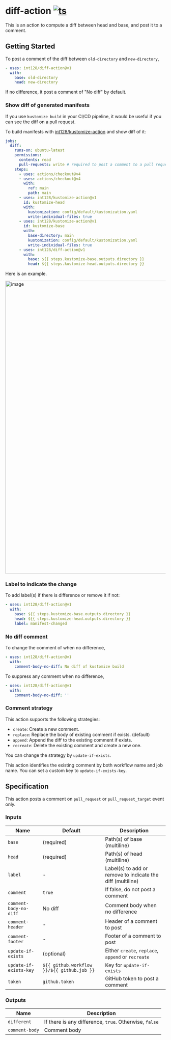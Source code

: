# diff-action [![ts](https://github.com/int128/diff-action/actions/workflows/ts.yaml/badge.svg)](https://github.com/int128/diff-action/actions/workflows/ts.yaml)

This is an action to compute a diff between head and base, and post it to a comment.

## Getting Started

To post a comment of the diff between `old-directory` and `new-directory`,

```yaml
- uses: int128/diff-action@v1
  with:
    base: old-directory
    head: new-directory
```

If no difference, it post a comment of "No diff" by default.

### Show diff of generated manifests

If you use `kustomize build` in your CI/CD pipeline, it would be useful if you can see the diff on a pull request.

To build manifests with [int128/kustomize-action](https://github.com/int128/kustomize-action) and show diff of it:

```yaml
jobs:
  diff:
    runs-on: ubuntu-latest
    permissions:
      contents: read
      pull-requests: write # required to post a comment to a pull request
    steps:
      - uses: actions/checkout@v4
      - uses: actions/checkout@v4
        with:
          ref: main
          path: main
      - uses: int128/kustomize-action@v1
        id: kustomize-head
        with:
          kustomization: config/default/kustomization.yaml
          write-individual-files: true
      - uses: int128/kustomize-action@v1
        id: kustomize-base
        with:
          base-directory: main
          kustomization: config/default/kustomization.yaml
          write-individual-files: true
      - uses: int128/diff-action@v1
        with:
          base: ${{ steps.kustomize-base.outputs.directory }}
          head: ${{ steps.kustomize-head.outputs.directory }}
```

Here is an example.

<img width="920" alt="image" src="https://user-images.githubusercontent.com/321266/169690472-a74d764d-3567-4d5b-adc4-e8efc9dd4d6c.png">

### Label to indicate the change

To add label(s) if there is difference or remove it if not:

```yaml
- uses: int128/diff-action@v1
  with:
    base: ${{ steps.kustomize-base.outputs.directory }}
    head: ${{ steps.kustomize-head.outputs.directory }}
    label: manifest-changed
```

### No diff comment

To change the comment of when no difference,

```yaml
- uses: int128/diff-action@v1
  with:
    comment-body-no-diff: No diff of kustomize build
```

To suppress any comment when no difference,

```yaml
- uses: int128/diff-action@v1
  with:
    comment-body-no-diff: ''
```

### Comment strategy

This action supports the following strategies:

- `create`: Create a new comment.
- `replace`: Replace the body of existing comment if exists. (default)
- `append`: Append the diff to the existing comment if exists.
- `recreate`: Delete the existing comment and create a new one.

You can change the strategy by `update-if-exists`.

This action identifies the existing comment by both workflow name and job name.
You can set a custom key to `update-if-exists-key`.

## Specification

This action posts a comment on `pull_request` or `pull_request_target` event only.

### Inputs

| Name                   | Default                                    | Description                                                |
| ---------------------- | ------------------------------------------ | ---------------------------------------------------------- |
| `base`                 | (required)                                 | Path(s) of base (multiline)                                |
| `head`                 | (required)                                 | Path(s) of head (multiline)                                |
| `label`                | -                                          | Label(s) to add or remove to indicate the diff (multiline) |
| `comment`              | `true`                                     | If false, do not post a comment                            |
| `comment-body-no-diff` | No diff                                    | Comment body when no difference                            |
| `comment-header`       | -                                          | Header of a comment to post                                |
| `comment-footer`       | -                                          | Footer of a comment to post                                |
| `update-if-exists`     | (optional)                                 | Either `create`, `replace`, `append` or `recreate`         |
| `update-if-exists-key` | `${{ github.workflow }}/${{ github.job }}` | Key for `update-if-exists`                                 |
| `token`                | `github.token`                             | GitHub token to post a comment                             |

### Outputs

| Name           | Description                                            |
| -------------- | ------------------------------------------------------ |
| `different`    | If there is any difference, `true`. Otherwise, `false` |
| `comment-body` | Comment body                                           |
